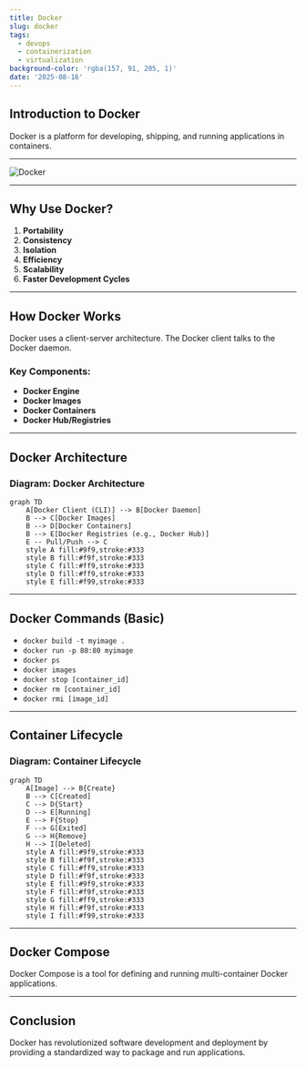 ```yaml
---
title: Docker
slug: docker
tags:
  - devops
  - containerization
  - virtualization
background-color: 'rgba(157, 91, 205, 1)'
date: '2025-08-16'
---
```


## Introduction to Docker

Docker is a platform for developing, shipping, and running applications in containers.

---

![Docker](https://www.docker.com/wp-content/uploads/2022/03/Moby-logo.png)

---

## Why Use Docker?

1.  **Portability**
2.  **Consistency**
3.  **Isolation**
4.  **Efficiency**
5.  **Scalability**
6.  **Faster Development Cycles**

---

## How Docker Works

Docker uses a client-server architecture. The Docker client talks to the Docker daemon.

### Key Components:

*   **Docker Engine**
*   **Docker Images**
*   **Docker Containers**
*   **Docker Hub/Registries**

---

## Docker Architecture

### Diagram: Docker Architecture

```mermaid
graph TD
    A[Docker Client (CLI)] --> B[Docker Daemon]
    B --> C[Docker Images]
    B --> D[Docker Containers]
    B --> E[Docker Registries (e.g., Docker Hub)]
    E -- Pull/Push --> C
    style A fill:#9f9,stroke:#333
    style B fill:#f9f,stroke:#333
    style C fill:#ff9,stroke:#333
    style D fill:#ff9,stroke:#333
    style E fill:#f99,stroke:#333
```

---

## Docker Commands (Basic)

*   `docker build -t myimage .`
*   `docker run -p 80:80 myimage`
*   `docker ps`
*   `docker images`
*   `docker stop [container_id]`
*   `docker rm [container_id]`
*   `docker rmi [image_id]`

---

## Container Lifecycle

### Diagram: Container Lifecycle

```mermaid
graph TD
    A[Image] --> B{Create}
    B --> C[Created]
    C --> D{Start}
    D --> E[Running]
    E --> F{Stop}
    F --> G[Exited]
    G --> H{Remove}
    H --> I[Deleted]
    style A fill:#9f9,stroke:#333
    style B fill:#f9f,stroke:#333
    style C fill:#ff9,stroke:#333
    style D fill:#f9f,stroke:#333
    style E fill:#9f9,stroke:#333
    style F fill:#f9f,stroke:#333
    style G fill:#ff9,stroke:#333
    style H fill:#f9f,stroke:#333
    style I fill:#f99,stroke:#333
```

---

## Docker Compose

Docker Compose is a tool for defining and running multi-container Docker applications.

---

## Conclusion

Docker has revolutionized software development and deployment by providing a standardized way to package and run applications.
